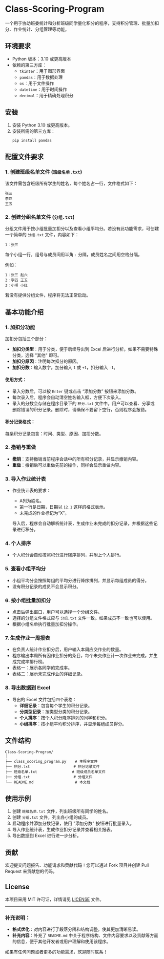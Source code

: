 # Class-Scoring-Program

一个用于协助班委统计和分析班级同学量化积分的程序，支持积分管理、批量加扣分、作业统计、分组管理等功能。

## 环境要求

- Python 版本：3.10 或更高版本
- 依赖的第三方库：
  - `tkinter`：用于图形界面
  - `pandas`：用于数据处理
  - `os`：用于文件操作
  - `datetime`：用于时间操作
  - `decimal`：用于精确处理积分

## 安装

1. 安装 Python 3.10 或更高版本。
2. 安装所需的第三方库：
   ```bash
   pip install pandas
   ```

## 配置文件要求

### 1. 创建班级名单文件 (`班级名单.txt`)

该文件需包含班级所有学生的姓名，每个姓名占一行，文件格式如下：

```
张三
李四
王五
```

### 2. 创建分组名单文件 (`分组.txt`)

分组文件用于按小组批量加扣分以及查看小组平均分。若没有此功能需求，可创建一个简单的 `分组.txt` 文件，内容如下：

```
1：张三
```

每个小组一行，组号与成员间用半角 ```:``` 分隔，成员姓名之间用空格分隔。

例如：
```
1：张三 赵六
2：李四 王五
3：小明 小红
```

若没有提供分组文件，程序将无法正常启动。

## 基本功能介绍

### 1. 加扣分功能

加扣分包括三个部分：

- **加扣分类型**：用于分类，便于后续导出到 Excel 后进行分析。如果不需要特殊分类，选择 "其他" 即可。
- **加扣分原因**：注明每次扣分的原因。
- **加扣分数**：输入数字。加分输入 `1` 或 `+1`，扣分输入 `-1`。

#### 使用方式：
- 录入分数后，可以按 `Enter` 键或点击 “添加分数” 按钮来添加分数。
- 每次录入后，程序会自动清空姓名输入框，方便下次录入。
- 录入的分数会存储在程序目录下的 `积分.txt` 文件中。用户可以查看、分享或删除错误的积分记录。删除时，请确保不要留下空行，否则程序会报错。

#### 积分记录格式：
每条积分记录包含：时间、类型、原因、加扣分数。

### 2. 撤销与重做

- **撤销**：支持撤销当前程序会话中的所有积分记录，并显示撤销内容。
- **重做**：撤销后可以重做先前的操作，同样会显示重做内容。

### 3. 导入作业统计表

- 作业统计表的要求：
  - A列为姓名。
  - 第一行是日期，日期以 `12.1` 这样的格式表示。
  - 未完成的作业标记为“X”。

  导入后，程序会自动解析统计表，生成作业未完成的扣分记录，并根据这些记录进行积分。

### 4. 个人排序

- 个人积分会自动按照积分进行降序排列，并附上个人排行。

### 5. 查看小组平均分

- 小组平均分会按照每组的平均分进行降序排列，并显示每组成员的得分。
- 没有积分记录的成员不会显示积分。

### 6. 按小组批量加扣分

- 点击后弹出窗口，用户可以选择一个分组文件。
- 选择的分组文件格式应与 `分组.txt` 文件一致。如果成员不一致也可以使用。
- 根据小组名单执行批量加扣分操作。

### 7. 生成作业一周报表

- 在负责人统计作业扣分后，用户输入本周应交作业的数量。
- 程序输出本周所有因作业扣分的条目，每个未交作业计一次作业未完成，并生成完成率排行榜。
- 表格一：展示各同学的完成率。
- 表格二：展示未完成作业的详细记录。

### 8. 导出数据到 Excel

- 导出的 Excel 文件包括四个表格：
  - **详细记录**：包含每个学生的积分记录。
  - **分类型记录**：按类型分类的积分记录。
  - **个人排序**：按个人积分降序排列的同学和积分。
  - **小组排序**：按小组平均积分排序，并显示每组成员得分。

## 文件结构

```plaintext
Class-Scoring-Program/
│
├── class_scoring_program.py    # 主程序文件
├── 积分.txt                    # 积分记录文件
├── 班级名单.txt                # 班级成员名单文件
├── 分组.txt                    # 分组文件
└── README.md                   # 本文档
```

## 使用示例

1. 创建 `班级名单.txt` 文件，列出班级所有同学的姓名。
2. 创建 `分组.txt` 文件，列出各小组的成员。
3. 启动程序并添加分数记录，使用 "添加分数" 按钮进行批量录入。
4. 导入作业统计表，生成作业扣分记录并查看相关报表。
5. 导出数据到 Excel 进行进一步分析。

## 贡献

欢迎提交问题报告、功能请求和贡献代码！您可以通过 Fork 项目并创建 Pull Request 来贡献您的代码。

## License

本项目采用 MIT 许可证，详情请见 [LICENSE](LICENSE) 文件。

---

### 补充说明：
- **格式优化**：对内容进行了段落分隔和结构调整，使其更加清晰易读。
- **补充内容**：补充了 `README.md` 中关于程序结构、文件内容要求以及贡献等方面的信息，便于其他开发者或用户理解和使用该程序。

如果有任何问题或者更多的功能需求，欢迎随时联系！
